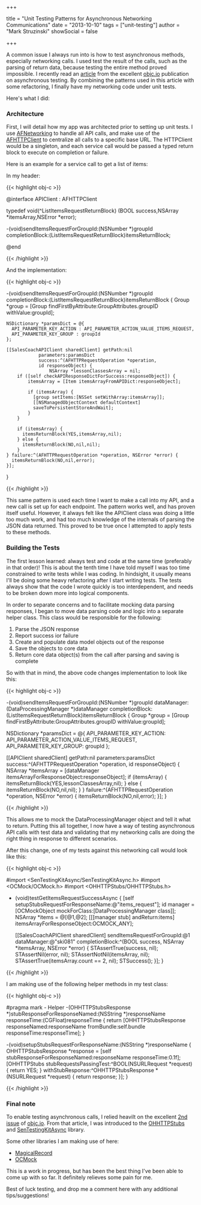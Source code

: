 +++

title = "Unit Testing Patterns for Asynchronous Networking Communications"
date = "2013-10-10"
tags = ["unit-testing"]
author = "Mark Struzinski"
showSocial = false

+++

A common issue I always run into is how to test asynchronous methods,
especially networking calls. I used test the result of the calls, such as the
parsing of return data, because testing the entire method proved impossible.
I recently read an [article][article] from the excellent [objc.io][objc]
publication on asynchronous testing. By combining the patterns used in this
article with some refactoring, I finally have my networking code under unit
tests.

Here's what I did:

<!--more-->

### Architecture

First, I will detail how my app was architected prior to setting up unit tests.
I use [AFNetworking][afnetworking] to handle all API calls, and make use of the
[AFHTTPClient][afhttpclient] to centralize all calls to a specific base URL.
The HTTPClient would be a singleton, and each service call would be passed a
typed return block to execute on completion or failure.

Here is an example for a service call to get a list of items:

In my header:

{{< highlight obj-c >}}

@interface APIClient : AFHTTPClient

typedef void(^ListItemsRequestReturnBlock)
(BOOL success,NSArray *itemsArray,NSError *error);

-(void)sendItemsRequestForGroupId:(NSNumber *)groupId
completionBlock:(ListItemsRequestReturnBlock)itemsReturnBlock;

@end

{{< /highlight >}}

And the implementation:

{{< highlight obj-c >}}

-(void)sendItemsRequestForGroupId:(NSNumber *)groupId
completionBlock:(ListItemsRequestReturnBlock)itemsReturnBlock {
    Group *group = [Group findFirstByAttribute:GroupAttributes.groupID
                                        withValue:groupId];

    NSDictionary *paramsDict = @{
      API_PARAMETER_KEY_ACTION : API_PARAMETER_ACTION_VALUE_ITEMS_REQUEST,
      API_PARAMETER_KEY_GROUP : groupId
    };

    [[SalesCoachAPIClient sharedClient] getPath:nil
                parameters:paramsDict
                success:^(AFHTTPRequestOperation *operation,
                id responseObject) {
					NSArray *lessonClassesArray = nil;
        if ([self checkAPIResponseDictForSuccess:responseObject]) {
            itemsArray = [Item itemsArrayFromAPIDict:responseObject];

            if (itemsArray) {
              [group setItems:[NSSet setWithArray:itemsArray]];
              [[NSManagedObjectContext defaultContext]
              saveToPersistentStoreAndWait];
            }
        }

        if (itemsArray) {
          itemsReturnBlock(YES,itemsArray,nil);
        } else {
          itemsReturnBlock(NO,nil,nil);
        }
    } failure:^(AFHTTPRequestOperation *operation, NSError *error) {
      itemsReturnBlock(NO,nil,error);
    }];
}

{{< /highlight >}}

This same pattern is used each time I want to make a call into my API, and a
new call is set up for each endpoint. The pattern works well, and has proven
itself useful. However, it always felt like the APIClient class was doing a
little too much work, and had too much knowledge of the internals of parsing
the JSON data returned. This proved to be true once I attempted to apply tests
to these methods.

### Building the Tests

The first lesson learned: always test and code at the same time
(preferably in that order)! This is about the tenth time I have told myself
I was too time constrained to write tests while I was coding. In hindsight,
it usually means I'll be doing some heavy refactoring after I start writing
tests. The tests always show that the code I wrote quickly is too
interdependent, and needs to be broken down more into logical components.

In order to separate concerns and to facilitate mocking data parsing responses,
I began to move data parsing code and logic into a separate helper class. This
class would be responsible for the following:

1. Parse the JSON response
2. Report success ior failure
3. Create and populate data model objects out of the response
4. Save the objects to core data
5. Return core data object(s) from the call after parsing and saving is complete

So with that in mind, the above code changes implementation to look like this:

{{< highlight obj-c >}}

-(void)sendItemsRequestForGroupId:(NSNumber *)groupId
dataManager:(DataProcessingManager *)dataManager
completionBlock:(ListItemsRequestReturnBlock)itemsReturnBlock {
Group *group = [Group findFirstByAttribute:GroupAttributes.groupID
withValue:groupId];

NSDictionary *paramsDict = @{
  API_PARAMETER_KEY_ACTION: API_PARAMETER_ACTION_VALUE_ITEMS_REQUEST,
  API_PARAMETER_KEY_GROUP: groupId
};

[[APIClient sharedClient] getPath:nil
        parameters:paramsDict
        success:^(AFHTTPRequestOperation *operation, id responseObject) {
          NSArray *itemsArray =
          [dataManager itemsArrayForResponseObject:responseObject];
          if (itemsArray) {
            itemsReturnBlock(YES,lessonClassesArray,nil);
          } else {
            itemsReturnBlock(NO,nil,nil);
          }
        } failure:^(AFHTTPRequestOperation *operation, NSError *error) {
            itemsReturnBlock(NO,nil,error);
        }];
}

{{< /highlight >}}

This allows me to mock the DataProcessingManager object and tell it what to
return. Putting this all together, I now have a way of testing asynchronous
API calls with test data and validating that my networking calls are doing the
right thing in response to different scenarios.

After this change, one of my tests against this networking call would look
like this:

{{< highlight obj-c >}}

#import <SenTestingKitAsync/SenTestingKitAsync.h>
#import <OCMock/OCMock.h>
#import <OHHTTPStubs/OHHTTPStubs.h>

- (void)testGetItemsRequestSuccessAsync {
  [self setupStubsRequestForResponseName:@"items_request"];
  id manager = [OCMockObject mockForClass:[DataProcessingManager class]];
  NSArray *items = @[@1,@2];
  [[[manager stub] andReturn:items] itemsArrayForResponseObject:OCMOCK_ANY];

  [[SalesCoachAPIClient sharedClient] sendItemsRequestForGroupId:@1
        dataManager:@"ski081"
    completionBlock:^(BOOL success, NSArray *itemsArray, NSError *error) {
       STAssertTrue(success, nil);
       STAssertNil(error, nil);
       STAssertNotNil(itemsArray, nil);
       STAssertTrue(itemsArray.count == 2, nil);
       STSuccess();
    }];
}

{{< /highlight >}}

I am making use of the following helper methods in my test class:

{{< highlight obj-c >}}

#pragma mark - Helper
-(OHHTTPStubsResponse *)stubResponseForResponseNamed:(NSString *)responseName
responseTime:(CGFloat)responseTime {
return [OHHTTPStubsResponse responseNamed:responseName
                            fromBundle:self.bundle
                            responseTime:responseTime];
}

-(void)setupStubsRequestForResponseName:(NSString *)responseName {
  OHHTTPStubsResponse *response = [self stubResponseForResponseNamed:responseName
   responseTime:0.1f];
  [OHHTTPStubs stubRequestsPassingTest:^BOOL(NSURLRequest *request) {
    return YES;
  } withStubResponse:^OHHTTPStubsResponse *(NSURLRequest *request) {
    return response;
  }];
}

{{< /highlight >}}

### Final note
To enable testing asynchronous calls, I relied heavilt on the excellent
[2nd issue][2nd] of [objc.io][objc]. From that article, I was introduced to the
[OHHTTPStubs][stubs] and [SenTestingKitAsync][sen] library.

Some other libraries I am making use of here:

- [MagicalRecord][magical]
- [OCMock][ocmock]

This is a work in progress, but has been the best thing I've been able to
come up with so far. It definitely relieves some pain for me.

Best of luck testing, and drop me a comment here with any additional
tips/suggestions!

[article]: http://www.objc.io/issue-2/async-testing.html
[objc]: http://www.objc.io/
[afnetworking]: https://github.com/AFNetworking/AFNetworking
[afhttpclient]: http://engineering.gowalla.com/AFNetworking/Classes/AFHTTPClient.html
[2nd]: http://www.objc.io/issue-2/editorial.html
[stubs]: https://github.com/AliSoftware/OHHTTPStubs
[sen]: https://github.com/nxtbgthng/SenTestingKitAsync
[magical]: https://github.com/magicalpanda/MagicalRecord
[ocmock]: https://github.com/erikdoe/ocmock
